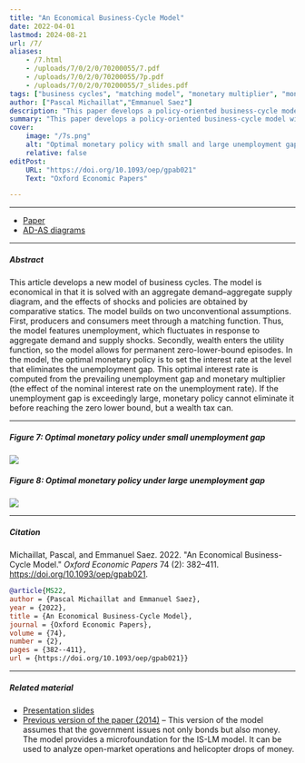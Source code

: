 ```yaml
---
title: "An Economical Business-Cycle Model" 
date: 2022-04-01
lastmod: 2024-08-21
url: /7/
aliases:
    - /7.html
    - /uploads/7/0/2/0/70200055/7.pdf
    - /uploads/7/0/2/0/70200055/7p.pdf
    - /uploads/7/0/2/0/70200055/7_slides.pdf
tags: ["business cycles", "matching model", "monetary multiplier", "monetary policy", "unemployment gap", "wealth in the utility", "wealth tax", "zero lower bound"]
author: ["Pascal Michaillat","Emmanuel Saez"]
description: "This paper develops a policy-oriented business-cycle model with fluctuating unemployment and long zero-lower-bound episodes. Published in OEP, 2022." 
summary: "This paper develops a policy-oriented business-cycle model with fluctuating unemployment and long zero-lower-bound episodes. The innovations are that producers and consumers meet through a matching function, and wealth enters the utility function." 
cover:
    image: "/7s.png"
    alt: "Optimal monetary policy with small and large unemployment gaps"
    relative: false
editPost:
    URL: "https://doi.org/10.1093/oep/gpab021"
    Text: "Oxford Economic Papers"

---
```


---

+ [Paper](/7.pdf)
+ [AD-AS diagrams](https://github.com/pmichaillat/economical-model)

---

##### Abstract

This article develops a new model of business cycles. The model is economical in that it is solved with an aggregate demand–aggregate supply diagram, and the effects of shocks and policies are obtained by comparative statics. The model builds on two unconventional assumptions. First, producers and consumers meet through a matching function. Thus, the model features unemployment, which fluctuates in response to aggregate demand and supply shocks. Secondly, wealth enters the utility function, so the model allows for permanent zero-lower-bound episodes. In the model, the optimal monetary policy is to set the interest rate at the level that eliminates the unemployment gap. This optimal interest rate is computed from the prevailing unemployment gap and monetary multiplier (the effect of the nominal interest rate on the unemployment rate). If the unemployment gap is exceedingly large, monetary policy cannot eliminate it before reaching the zero lower bound, but a wealth tax can.

---

##### Figure 7:  Optimal monetary policy under small unemployment gap

![](/7a.png)

##### Figure 8:  Optimal monetary policy under large unemployment gap

![](/7b.png)

---

##### Citation

Michaillat, Pascal, and Emmanuel Saez. 2022. "An Economical Business-Cycle Model." *Oxford Economic Papers* 74 (2): 382–411. https://doi.org/10.1093/oep/gpab021.

```BibTeX
@article{MS22,
author = {Pascal Michaillat and Emmanuel Saez},
year = {2022},
title = {An Economical Business-Cycle Model},
journal = {Oxford Economic Papers},
volume = {74},
number = {2},
pages = {382--411},
url = {https://doi.org/10.1093/oep/gpab021}}
```

---

##### Related material

+ [Presentation slides](/7p.pdf)
+ [Previous version of the paper (2014)](https://www.nber.org/system/files/working_papers/w19777/revisions/w19777.rev0.pdf) – This version of the model assumes that the government issues not only bonds but also money. The model provides a microfoundation for the IS-LM model. It can be used to analyze open-market operations and helicopter drops of money.